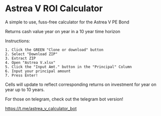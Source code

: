 # Astrea V ROI Calculator
A simple to use, fuss-free calculator for the Astrea V PE Bond

Returns cash value year on year in a 10 year time horizon

Instructions:

    1. Click the GREEN "Clone or download" button 
    2. Select "Download ZIP"
    3. Extract ZIP
    4. Open "Astrea V.xlsx"
    5. Click the "Input Amt." button in the "Principal" Column
    6. Input your principal amount
    7. Press Enter!
    
Cells will update to reflect corresponding returns on investment for year on year up to 10 years.

For those on telegram, check out the telegram bot version!

https://t.me/astrea_v_calculator_bot
